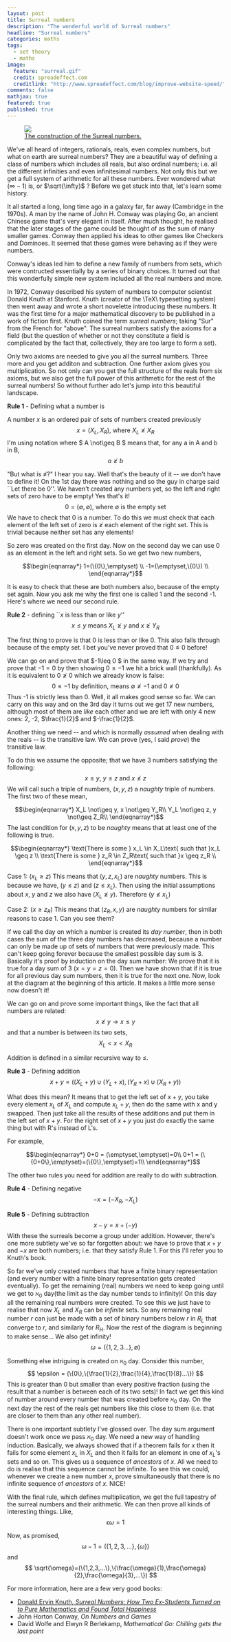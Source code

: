 ```yaml
---
layout: post
title: Surreal numbers
description: "The wonderful world of Surreal numbers"
headline: "Surreal numbers"
categories: maths
tags: 
  - set theory
  - maths
image: 
  feature: "surreal.gif"
  credit: spreadeffect.com
  creditlink: "http://www.spreadeffect.com/blog/improve-website-speed/"
comments: false
mathjax: true
featured: true
published: true
---
```


<figure>
	<a href="{{ site.url }}/images/surreal.gif"><img src="{{ site.url }}/images/surreal.gif"></a>
	<figcaption><a href="http://ianopolous.github.io/" data-toggle="tooltip" title="Surreal!">The construction of the Surreal numbers.</a></figcaption>
</figure>

We've all heard of integers, rationals, reals, even complex 
numbers, but what on earth are surreal numbers? They are a 
beautiful way of defining a class of numbers which includes 
all reals, but also ordinal numbers; i.e. all the different 
infinities and even infinitesimal numbers. Not only this but 
we get a full system of arithmetic for all these numbers. 
Ever wondered what ($\infty-1$) is, or $\sqrt{\infty}$ ? Before 
we get stuck into that, let's learn some history.  

It all started a long, long time ago in a galaxy far, far away 
(Cambridge in the 1970s). A man by the name of John H. Conway 
was playing Go, an ancient Chinese game that's very elegant in 
itself. After much thought, he realised that the later stages 
of the game could be thought of as the sum of many smaller 
games. Conway then applied his ideas to other games like 
Checkers and Dominoes. It seemed that these games were behaving
as if they were numbers. 

Conway's ideas led him to define a new family of numbers from
sets, which were contructed essentially by a series of binary 
choices. It turned out that this wonderfully simple new system
included all the real numbers and more.

In 1972, Conway described 
his system of numbers to computer scientist Donald Knuth at Stanford. 
Knuth (creator of the \TeX\ typesetting system) then went away and wrote a short novelette
introducing these numbers. It was the first time
for a major mathematical discovery to be published in a work of
fiction first. Knuth coined the term <i>surreal numbers</i>; taking "Sur" from the French for "above". The surreal 
numbers satisfy the axioms for a field (but the question of whether or not they constitute a field is 
complicated by the fact that, collectively, they are too large to form a set).

Only two axioms are needed to give you all the surreal numbers. Three more and you get 
additon and subtraction. One further axiom gives you multiplication.
So not only can you get the full structure of the reals from six axioms, but 
we also get the full power of this arithmetic for the rest of the surreal
numbers! So without further ado let's jump into this beautiful landscape.

<b>Rule 1</b> - Defining what a number is

A number $x$ is an ordered pair of sets of numbers created previously 
$$
x = (X_L,X_R)\text{, where }X_L \not\geq X_R
$$
I'm using notation where $ A \not\geq B $ means that, for any a in A 
and b in B, 
$$
a \not\geq b
$$

"But what is $\not\geq$?" I hear you say. Well that's the beauty of it -- 
we don't have to define it! On the 1st day there was nothing and so 
the guy in charge said ``Let there be 0''. We haven't created any numbers 
yet, so the left and right sets of zero have to be empty! Yes that's it!
$$
0=(\emptyset,\emptyset) \text{,  where $\emptyset$ is the empty set}
$$
We have to check that 0 is a number. To do this we must check that each 
element of the left set of zero is $\not\geq$ each element of the right
set. This is trivial because neither set has any elements! 

So zero was created on the first day. Now on the second day we can use 
0 as an element in the left and right sets. So we get two new numbers,

$$\begin{eqnarray*}
1=(\{0\},\emptyset) \\
-1=(\emptyset,\{0\}) \\
\end{eqnarray*}$$

It is easy to check that these are both numbers also, because of the 
empty set again. Now you ask me why the first one is called 1 and the 
second -1. Here's where we need our second rule.

<b>Rule 2</b> - defining ``$x$ is less than or like $y$''
$$
x \leq y \text{ \ \ means \ } X_L \not\geq y \text{ and } x \not\geq Y_R 
$$

The first thing to prove is that 0 is less than or like 0. This
also falls through because of the empty set. I bet you've never proved 
that $0 \leq 0$ before! 

We can go on and prove that $-1\leq 0 $ in the same way. If we try 
and prove that $-1=0$ by then showing $0 \leq -1$ we hit a brick wall
(thankfully). As it is equivalent to $0 \not\geq 0$ which we already 
know is false:
$$
0 \leq -1 \text{ by definition, means } \emptyset \not\geq -1\text{ and }
0 \not\geq 0
$$
Thus -1 is strictly less than 0. Well, it all makes 
good sense so far. We can carry on this way and on the 3rd day it turns 
out we get 17 new numbers, although most of them are <i>like</i> each 
other and we are left with only 4 new ones: 2, -2, $\frac{1}{2}$ and 
$-\frac{1}{2}$. 

Another thing we need -- and which is normally <i>assumed</i> when dealing with the reals -- is 
the transitive law. We can prove (yes, I said <i>prove</i>) the 
transitive law. 

To do this we assume the opposite; that we have 3 numbers satisfying
the following:
$$
x \leq y\text{, \ } y \leq z \text{ \ and \ } x \not\leq z
$$
We will call such a triple of numbers, $(x,y,z)$ a <i>naughty</i> triple of numbers.
The first two of these mean,

$$\begin{eqnarray*}
X_L \not\geq y, x \not\geq Y_R\\
Y_L \not\geq z, y \not\geq Z_R\\
\end{eqnarray*}$$
The last condition for $(x,y,z)$ to be <i>naughty</i> means that at least
one of the following is true.

$$\begin{eqnarray*}
\text{There is some } x_L \in X_L\text{ such that }x_L \geq z \\
\text{There is some } z_R \in Z_R\text{ such that }x \geq z_R \\
\end{eqnarray*}$$

Case 1: ($x_L \geq z$)
This means that $(y,z,x_L)$ are <i>naughty</i> numbers.
This is because we have, ($y \leq z$) and ($z \leq x_L$). Then using the initial
assumptions about $x$, $y$ and $z$ we also have ($X_L \not\geq y$). Therefore ($y \not\leq x_L$)

Case 2: ($x \geq z_R$)
This means that $(z_R,x,y)$ are <i>naughty</i> numbers for similar reasons to case 1. Can you see them?

If we call the day on which a number is created its <i>day number</i>, then 
in both cases the sum of the three day numbers has decreased, because a number
can only be made up of sets of numbers that were previously made. This
can't keep going forever because the smallest possible day sum is 3. 
Basically it's proof by induction on the day sum number: We prove that it is true
 for a day sum of 3 ($x=y=z=0$). Then we have shown that if it is true for all 
previous day sum numbers, then it is true for the next one. Now, look at the 
diagram at the beginning of this article. It makes a little more sense now 
doesn't it!

We can go on and prove some important things, like the fact that all numbers are related:
$$
x \not\geq y \rightarrow x \leq y
$$
and that a number is between its two sets,
$$
X_L < x < X_R
$$

Addition is defined in a similar recursive way to $\leq$.

<b>Rule 3</b> - Defining addition
$$
x+y = ((X_L+y)\cup(Y_L+x),(Y_R+x)\cup(X_R+y))
$$

What does this mean? It means that to get the left set of $x+y$, 
you take every element $x_L$ of $X_L$ and compute $x_L+y$, then do 
the same with x and y swapped. Then just take all the results of 
these additions and put them in the left set of $x+y$. For the 
right set of $x+y$ you just do exactly the same thing but with R's
instead of L's. 

For example,

$$\begin{eqnarray*}
0+0 = (\emptyset,\emptyset)=0\\
0+1 = (\{0+0\},\emptyset)=(\{0\},\emptyset)=1\\
\end{eqnarray*}$$

The other two rules you need for addition are really to do with subtraction.

<b>Rule 4</b> - Defining negative
$$
-x = (-X_R,-X_L)
$$

<b>Rule 5</b> - Defining subtraction
$$
x-y=x+(-y)
$$
With these the surreals become a group under addition. However, there's one more
subtlety we've so far forgotten about: we have to prove that $x+y$ and $-x$ are 
both numbers; i.e. that they satisfy Rule 1. For this I'll refer you to Knuth's book. 

So far we've only created numbers that have a finite binary representation (and 
every number with a finite binary representation gets created eventually). To get
the remaining (real) numbers we need to keep going until we get to $\aleph_0$ day(the limit as the day number tends to infinity)!
On this day all the remaining real numbers were created. To see this we just 
have to realise that now $X_L$ and $X_R$ can be <i>infinite</i> sets. So any
remaining real number $r$ can just be made with a set of binary numbers below $r$ in $R_L$
that converge to $r$, and similarly for $R_H$. Now the rest of the diagram 
is beginning to make sense... We also get infinity!
$$
\omega = (\{1,2,3...\},\emptyset)
$$

Something else intriguing is created on $\aleph_0$ day. Consider this number,
$$
\epsilon = (\{0\},\{\frac{1}{2},\frac{1}{4},\frac{1}{8}...\})
$$
This is greater than 0 but smaller than every positive fraction (using the result 
that a number is between each of its two sets)! In fact we get this kind of 
number around every number that was created before $\aleph_0$ day. On the next 
day the rest of the reals get numbers like this close to them (i.e. that are 
closer to them than any other real number). 

There is one important subtlety I've glossed over. The day sum argument doesn't
work once we pass $\aleph_0$ day. We need a new way of handling induction. 
Basically, we always showed that if a theorem fails for $x$
then it fails for some element $x_L$ in $X_L$ and then it fails for an element in one
of $x_L$'s sets and so on. This gives us a sequence of <i>ancestors</i> of $x$. All 
we need to do is realise that this sequence cannot be infinite. To see this we could,
whenever we create a new number $x$, prove simultaneously that there is no
infinite sequence of <i>ancestors</i> of $x$. NICE!

With the final rule, which defines multiplication, we get the full tapestry of the
surreal numbers and their arithmetic. We can then prove all kinds of interesting
things. Like,
$$
\epsilon \omega =1
$$

Now, as promised,
$$
\omega-1=(\{1,2,3,...\},\{\omega\})
$$
and
$$
\sqrt{\omega}=(\{1,2,3,...\},\{\frac{\omega}{1},\frac{\omega}{2},\frac{\omega}{3},...\})
$$

For more information, here are a few very good books:<br>
<ul>
<li>
<a href="http://www-cs-faculty.stanford.edu/\~knuth/sn.html">Donald Ervin Knuth,  <i>Surreal Numbers: How Two Ex-Students Turned on to Pure Mathematics and Found Total Happiness</i></a> 
<li>John Horton Conway, <i>On Numbers and Games</i>
<li>David Wolfe and Elwyn R Berlekamp, <i>Mathematical Go: Chilling
gets the last point</i>
</ul>
